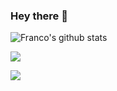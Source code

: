 ### Hey there 👋

![Franco's github stats](https://github-profile-summary-cards.vercel.app/api/cards/profile-details?username=DmACKGL&theme=monokai)

![](https://komarev.com/ghpvc/?username=DmACKGL&style=flat-square)

![](https://hit.yhype.me/github/profile?user_id=10565361)
